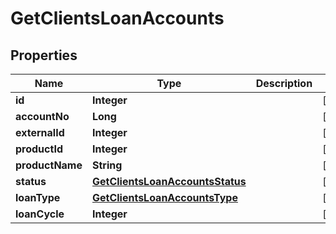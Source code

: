 
# GetClientsLoanAccounts

## Properties
Name | Type | Description | Notes
------------ | ------------- | ------------- | -------------
**id** | **Integer** |  |  [optional]
**accountNo** | **Long** |  |  [optional]
**externalId** | **Integer** |  |  [optional]
**productId** | **Integer** |  |  [optional]
**productName** | **String** |  |  [optional]
**status** | [**GetClientsLoanAccountsStatus**](GetClientsLoanAccountsStatus.md) |  |  [optional]
**loanType** | [**GetClientsLoanAccountsType**](GetClientsLoanAccountsType.md) |  |  [optional]
**loanCycle** | **Integer** |  |  [optional]



